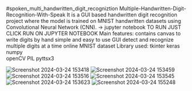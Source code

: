 #spoken_multi_handwritten_digit_recogniztion
Multiple-Handwritten-Digit-Recognition-With-Speak
It is a GUI based handwritten digit recognition project where the model is trained on MNIST handwritten datasets using Convolutional Neural Network (CNN).
-> jupyter notebook
TO RUN JUST CLICK RUN ON JUPYTER NOTEBOOK
Main features:
contains canvas to write digits by hand
simple and easy to use GUI
detect and recognize multiple digits at a time
online MNIST dataset
Library used:
tkinter
keras
numpy  
openCV
PIL
pyttsx3



![Screenshot 2024-03-24 153418](https://github.com/Dan12-a/spoken_multi_handwritten_digit_recogniztion/assets/119096073/907251d1-d0b8-44c5-9357-7dc6ae1e6584)
![Screenshot 2024-03-24 153459](https://github.com/Dan12-a/spoken_multi_handwritten_digit_recogniztion/assets/119096073/a8dc1777-bac2-49fa-80c5-6762571ef252)
![Screenshot 2024-03-24 153516](https://github.com/Dan12-a/spoken_multi_handwritten_digit_recogniztion/assets/119096073/aa7d3934-aa08-4a04-aae2-f507c8c4d94d)
![Screenshot 2024-03-24 153545](https://github.com/Dan12-a/spoken_multi_handwritten_digit_recogniztion/assets/119096073/191ba356-864c-4bb5-8eb6-84f67afb10c2)
![Screenshot 2024-03-24 153623](https://github.com/Dan12-a/spoken_multi_handwritten_digit_recogniztion/assets/119096073/fb3085fb-09fe-4280-b7f8-67f33380218e)
![Screenshot 2024-03-24 155248](https://github.com/Dan12-a/spoken_multi_handwritten_digit_recogniztion/assets/119096073/ce53225e-c882-499e-a01e-425b62afb13f)

